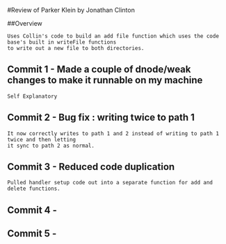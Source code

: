 #Review of Parker Klein by Jonathan Clinton

##Overview

    Uses Collin's code to build an add file function which uses the code base's built in writeFile functions
    to write out a new file to both directories.

## Commit 1 - Made a couple of dnode/weak changes to make it runnable on my machine

    Self Explanatory

## Commit 2 - Bug fix : writing twice to path 1

    It now correctly writes to path 1 and 2 instead of writing to path 1 twice and then letting
    it sync to path 2 as normal.

## Commit 3 - Reduced code duplication

    Pulled handler setup code out into a separate function for add and delete functions.

## Commit 4 -

## Commit 5 -